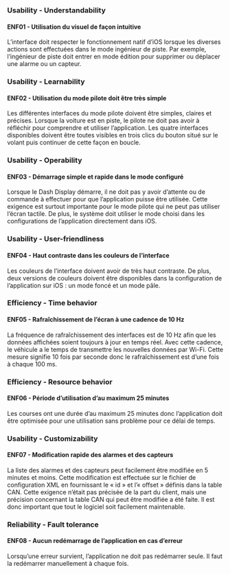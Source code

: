 
### Usability - Understandability

#### ENF01 - Utilisation du visuel de façon intuitive
L’interface doit respecter le fonctionnement natif d’iOS lorsque les diverses actions sont effectuées dans le mode ingénieur de piste. Par exemple, l’ingénieur de piste doit entrer en mode édition pour supprimer ou déplacer une alarme ou un capteur.

### Usability - Learnability

#### ENF02 - Utilisation du mode pilote doit être très simple
Les différentes interfaces du mode pilote doivent être simples, claires et précises. Lorsque la voiture est en piste, le pilote ne doit pas avoir à réfléchir pour comprendre et utiliser l’application. Les quatre interfaces disponibles doivent être toutes visibles en trois clics du bouton situé sur le volant puis continuer de cette façon en boucle.

### Usability - Operability

#### ENF03 - Démarrage simple et rapide dans le mode configuré
Lorsque le Dash Display démarre, il ne doit pas y avoir d’attente ou de commande à effectuer pour que l’application puisse être utilisée. Cette exigence est surtout importante pour le mode pilote qui ne peut pas utiliser l’écran tactile. De plus, le système doit utiliser le mode choisi dans les configurations de l’application directement dans iOS.

### Usability - User-friendliness

#### ENF04 - Haut contraste dans les couleurs de l’interface
Les couleurs de l’interface doivent avoir de très haut contraste. De plus, deux versions de couleurs doivent être disponibles dans la configuration de l’application sur iOS : un mode foncé et un mode pâle.

### Efficiency - Time behavior

#### ENF05 - Rafraîchissement de l’écran à une cadence de 10 Hz
La fréquence de rafraîchissement des interfaces est de 10 Hz afin que les données affichées soient toujours à jour en temps réel. Avec cette cadence, le véhicule a le temps de transmettre les nouvelles données par Wi-Fi. Cette mesure signifie 10 fois par seconde donc le rafraîchissement est d’une fois à chaque 100 ms.

### Efficiency - Resource behavior

#### ENF06 - Période d’utilisation d’au maximum 25 minutes
Les courses ont une durée d’au maximum 25 minutes donc l’application doit être optimisée pour une utilisation sans problème pour ce délai de temps.

### Usability - Customizability

#### ENF07 - Modification rapide des alarmes et des capteurs
La liste des alarmes et des capteurs peut facilement être modifiée en 5 minutes et moins. Cette modification est effectuée sur le fichier de configuration XML en fournissant le « id » et l’« offset » définis dans la table CAN. Cette exigence n’était pas précisée de la part du client, mais une précision concernant la table CAN qui peut être modifiée a été faite. Il est donc important que tout le logiciel soit facilement maintenable.

### Reliability - Fault tolerance

#### ENF08 - Aucun redémarrage de l’application en cas d’erreur
Lorsqu’une erreur survient, l’application ne doit pas redémarrer seule. Il faut la redémarrer manuellement à chaque fois.

